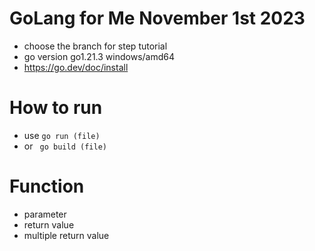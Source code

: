 # GoLang for Me November 1st 2023

- choose the branch for step tutorial
- go version go1.21.3 windows/amd64
- https://go.dev/doc/install



# How to run
- use ```go run (file)```
- or ``` go build (file)```

# Function
- parameter
- return value
- multiple return value